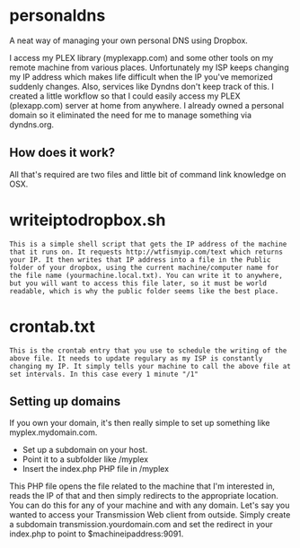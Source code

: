 personaldns
===========

A neat way of managing your own personal DNS using Dropbox.

I access my PLEX library (myplexapp.com) and some other tools on my remote machine from various places. Unfortunately my ISP keeps changing my IP address which makes life difficult when the IP you've memorized suddenly changes. Also, services like Dyndns don't keep track of this. I created a little workflow so that I could easily access my PLEX (plexapp.com) server at home from anywhere. I already owned a personal domain so it eliminated the need for me to manage something via dyndns.org.

How does it work?
-----------------
All that's required are two files and little bit of command link knowledge on OSX.

# writeiptodropbox.sh
	This is a simple shell script that gets the IP address of the machine that it runs on. It requests http://wtfismyip.com/text which returns your IP. It then writes that IP address into a file in the Public folder of your dropbox, using the current machine/computer name for the file name (yourmachine.local.txt). You can write it to anywhere, but you will want to access this file later, so it must be world readable, which is why the public folder seems like the best place.
# crontab.txt
	This is the crontab entry that you use to schedule the writing of the above file. It needs to update regulary as my ISP is constantly changing my IP. It simply tells your machine to call the above file at set intervals. In this case every 1 minute "/1"

Setting up domains
------------------
If you own your domain, it's then really simple to set up something like myplex.mydomain.com.

* Set up a subdomain on your host.
* Point it to a subfolder like /myplex
* Insert the index.php PHP file in /myplex

This PHP file opens the file related to the machine that I'm interested in, reads the IP of that and then simply redirects to the appropriate location. You can do this for any of your machine and with any domain. Let's say you wanted to access your Transmission Web client from outside. Simply create a subdomain transmission.yourdomain.com and set the redirect in your index.php to point to $machineipaddress:9091.